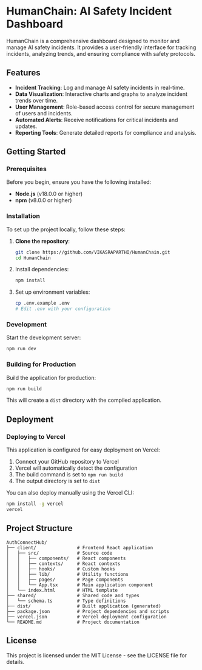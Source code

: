# HumanChain: AI Safety Incident Dashboard

HumanChain is a comprehensive dashboard designed to monitor and manage AI safety incidents. It provides a user-friendly interface for tracking incidents, analyzing trends, and ensuring compliance with safety protocols.

## Features

- **Incident Tracking**: Log and manage AI safety incidents in real-time.
- **Data Visualization**: Interactive charts and graphs to analyze incident trends over time.
- **User Management**: Role-based access control for secure management of users and incidents.
- **Automated Alerts**: Receive notifications for critical incidents and updates.
- **Reporting Tools**: Generate detailed reports for compliance and analysis.

## Getting Started

### Prerequisites

Before you begin, ensure you have the following installed:

- **Node.js** (v18.0.0 or higher)
- **npm** (v8.0.0 or higher)

### Installation

To set up the project locally, follow these steps:

1. **Clone the repository**:
   ```bash
   git clone https://github.com/VIKASRAPARTHI/HumanChain.git
   cd HumanChain

   ```

2. Install dependencies:
   ```bash
   npm install
   ```

3. Set up environment variables:
   ```bash
   cp .env.example .env
   # Edit .env with your configuration
   ```

### Development

Start the development server:

```bash
npm run dev
```

### Building for Production

Build the application for production:

```bash
npm run build
```

This will create a `dist` directory with the compiled application.

## Deployment

### Deploying to Vercel

This application is configured for easy deployment on Vercel:

1. Connect your GitHub repository to Vercel
2. Vercel will automatically detect the configuration
3. The build command is set to `npm run build`
4. The output directory is set to `dist`

You can also deploy manually using the Vercel CLI:

```bash
npm install -g vercel
vercel
```

## Project Structure

```
AuthConnectHub/
├── client/               # Frontend React application
│   ├── src/              # Source code
│   │   ├── components/   # React components
│   │   ├── contexts/     # React contexts
│   │   ├── hooks/        # Custom hooks
│   │   ├── lib/          # Utility functions
│   │   ├── pages/        # Page components
│   │   └── App.tsx       # Main application component
│   └── index.html        # HTML template
├── shared/               # Shared code and types
│   └── schema.ts         # Type definitions
├── dist/                 # Built application (generated)
├── package.json          # Project dependencies and scripts
├── vercel.json           # Vercel deployment configuration
└── README.md             # Project documentation
```

## License

This project is licensed under the MIT License - see the LICENSE file for details.
